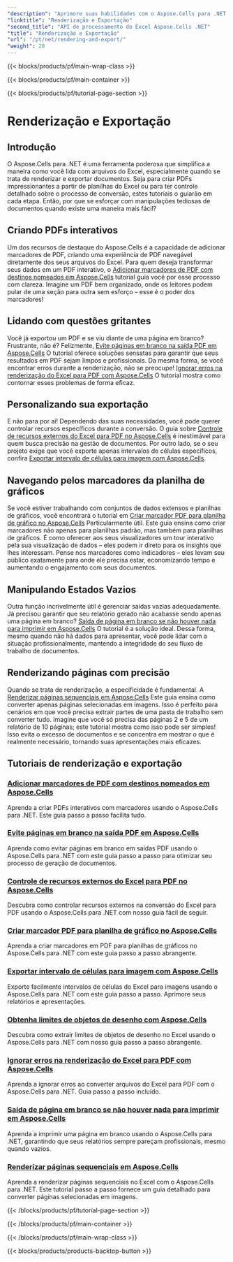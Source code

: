 ```yaml
---
"description": "Aprimore suas habilidades com o Aspose.Cells para .NET. Explore tutoriais para renderizar, exportar e criar documentos PDF interativos do Excel."
"linktitle": "Renderização e Exportação"
"second_title": "API de processamento do Excel Aspose.Cells .NET"
"title": "Renderização e Exportação"
"url": "/pt/net/rendering-and-export/"
"weight": 20
---
```


{{< blocks/products/pf/main-wrap-class >}}

{{< blocks/products/pf/main-container >}}

{{< blocks/products/pf/tutorial-page-section >}}

# Renderização e Exportação

## Introdução

O Aspose.Cells para .NET é uma ferramenta poderosa que simplifica a maneira como você lida com arquivos do Excel, especialmente quando se trata de renderizar e exportar documentos. Seja para criar PDFs impressionantes a partir de planilhas do Excel ou para ter controle detalhado sobre o processo de conversão, estes tutoriais o guiarão em cada etapa. Então, por que se esforçar com manipulações tediosas de documentos quando existe uma maneira mais fácil?

## Criando PDFs interativos

Um dos recursos de destaque do Aspose.Cells é a capacidade de adicionar marcadores de PDF, criando uma experiência de PDF navegável diretamente dos seus arquivos do Excel. Para quem deseja transformar seus dados em um PDF interativo, o [Adicionar marcadores de PDF com destinos nomeados em Aspose.Cells](./add-pdf-bookmarks/) tutorial guia você por esse processo com clareza. Imagine um PDF bem organizado, onde os leitores podem pular de uma seção para outra sem esforço – esse é o poder dos marcadores!

## Lidando com questões gritantes

Você já exportou um PDF e se viu diante de uma página em branco? Frustrante, não é? Felizmente, [Evite páginas em branco na saída PDF em Aspose.Cells](./avoid-blank-page-in-output-pdf/) O tutorial oferece soluções sensatas para garantir que seus resultados em PDF sejam limpos e profissionais. Da mesma forma, se você encontrar erros durante a renderização, não se preocupe! [Ignorar erros na renderização do Excel para PDF com Aspose.Cells](./ignore-errors-while-rendering/) O tutorial mostra como contornar esses problemas de forma eficaz.

## Personalizando sua exportação

E não para por aí! Dependendo das suas necessidades, você pode querer controlar recursos específicos durante a conversão. O guia sobre [Controle de recursos externos do Excel para PDF no Aspose.Cells](./control-loading-of-external-resources/) é inestimável para quem busca precisão na gestão de documentos. Por outro lado, se o seu projeto exige que você exporte apenas intervalos de células específicos, confira [Exportar intervalo de células para imagem com Aspose.Cells](./export-range-of-cells-to-image/).

## Navegando pelos marcadores da planilha de gráficos

Se você estiver trabalhando com conjuntos de dados extensos e planilhas de gráficos, você encontrará o tutorial em [Criar marcador PDF para planilha de gráfico no Aspose.Cells](./create-pdf-bookmark-entry-for-chart-sheet/) Particularmente útil. Este guia ensina como criar marcadores não apenas para planilhas padrão, mas também para planilhas de gráficos. É como oferecer aos seus visualizadores um tour interativo pela sua visualização de dados – eles podem ir direto para os insights que lhes interessam. Pense nos marcadores como indicadores – eles levam seu público exatamente para onde ele precisa estar, economizando tempo e aumentando o engajamento com seus documentos.

## Manipulando Estados Vazios

Outra função incrivelmente útil é gerenciar saídas vazias adequadamente. Já precisou garantir que seu relatório gerado não acabasse sendo apenas uma página em branco? [Saída de página em branco se não houver nada para imprimir em Aspose.Cells](./output-blank-page-when-nothing-to-print/) O tutorial é a solução ideal. Dessa forma, mesmo quando não há dados para apresentar, você pode lidar com a situação profissionalmente, mantendo a integridade do seu fluxo de trabalho de documentos.

## Renderizando páginas com precisão

Quando se trata de renderização, a especificidade é fundamental. A [Renderizar páginas sequenciais em Aspose.Cells](./render-limited-number-of-sequential-pages/) Este guia ensina como converter apenas páginas selecionadas em imagens. Isso é perfeito para cenários em que você precisa extrair partes de uma pasta de trabalho sem converter tudo. Imagine que você só precisa das páginas 2 e 5 de um relatório de 10 páginas; este tutorial mostra como isso pode ser simples! Isso evita o excesso de documentos e se concentra em mostrar o que é realmente necessário, tornando suas apresentações mais eficazes.

## Tutoriais de renderização e exportação
### [Adicionar marcadores de PDF com destinos nomeados em Aspose.Cells](./add-pdf-bookmarks/)
Aprenda a criar PDFs interativos com marcadores usando o Aspose.Cells para .NET. Este guia passo a passo facilita tudo.
### [Evite páginas em branco na saída PDF em Aspose.Cells](./avoid-blank-page-in-output-pdf/)
Aprenda como evitar páginas em branco em saídas PDF usando o Aspose.Cells para .NET com este guia passo a passo para otimizar seu processo de geração de documentos.
### [Controle de recursos externos do Excel para PDF no Aspose.Cells](./control-loading-of-external-resources/)
Descubra como controlar recursos externos na conversão do Excel para PDF usando o Aspose.Cells para .NET com nosso guia fácil de seguir.
### [Criar marcador PDF para planilha de gráfico no Aspose.Cells](./create-pdf-bookmark-entry-for-chart-sheet/)
Aprenda a criar marcadores em PDF para planilhas de gráficos no Aspose.Cells para .NET com este guia passo a passo abrangente.
### [Exportar intervalo de células para imagem com Aspose.Cells](./export-range-of-cells-to-image/)
Exporte facilmente intervalos de células do Excel para imagens usando o Aspose.Cells para .NET com este guia passo a passo. Aprimore seus relatórios e apresentações.
### [Obtenha limites de objetos de desenho com Aspose.Cells](./get-draw-object-and-bound/)
Descubra como extrair limites de objetos de desenho no Excel usando o Aspose.Cells para .NET com nosso guia passo a passo abrangente.
### [Ignorar erros na renderização do Excel para PDF com Aspose.Cells](./ignore-errors-while-rendering/)
Aprenda a ignorar erros ao converter arquivos do Excel para PDF com o Aspose.Cells para .NET. Guia passo a passo incluído.
### [Saída de página em branco se não houver nada para imprimir em Aspose.Cells](./output-blank-page-when-nothing-to-print/)
Aprenda a imprimir uma página em branco usando o Aspose.Cells para .NET, garantindo que seus relatórios sempre pareçam profissionais, mesmo quando vazios.
### [Renderizar páginas sequenciais em Aspose.Cells](./render-limited-number-of-sequential-pages/)
Aprenda a renderizar páginas sequenciais no Excel com o Aspose.Cells para .NET. Este tutorial passo a passo fornece um guia detalhado para converter páginas selecionadas em imagens.

{{< /blocks/products/pf/tutorial-page-section >}}

{{< /blocks/products/pf/main-container >}}

{{< /blocks/products/pf/main-wrap-class >}}

{{< blocks/products/products-backtop-button >}}